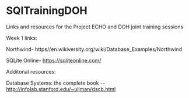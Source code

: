 # SQlTrainingDOH
Links and resources for the Project ECHO and DOH joint training sessions

Week 1 links:

Northwind- https//en.wikiversity.org/wiki/Database_Examples/Northwind

SQLite Online- https://sqliteonline.com/



Additonal resources:

Database Systems: the complete book -- http://infolab.stanford.edu/~ullman/dscb.html
